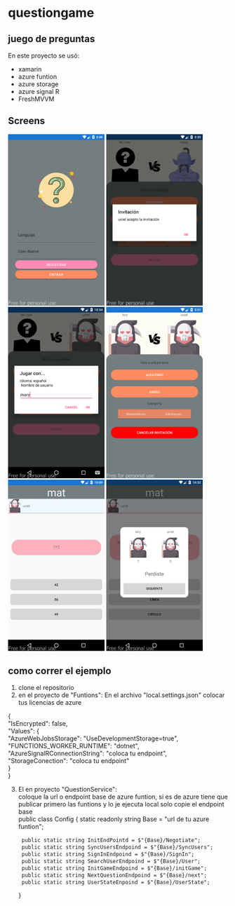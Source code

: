 # questiongame
<h2>juego de preguntas</h2> 

En este proyecto se usó:

* xamarin
* azure funtion 
* azure storage
* azure signal R
* FreshMVVM

## Screens ##
<img src="Imgs/img3.png" width="220" /> <img src="Imgs/img5.png" width="220" />
 <img src="Imgs/img6.png" width="220" /> <img src="Imgs/img2.png" width="220" />
<img src="Imgs/img1.png" width="220" />
<img src="Imgs/img4.png" width="220" />

## como correr el ejemplo ##
1. clone el repositorio 
2. en el proyecto de "Funtions":
 En el archivo "local.settings.json" colocar tus licencias de azure <br />
 
 { <br />
  "IsEncrypted": false, <br />
  "Values": { <br /> 
    "AzureWebJobsStorage": "UseDevelopmentStorage=true", <br /> 
    "FUNCTIONS_WORKER_RUNTIME": "dotnet", <br />
    "AzureSignalRConnectionString": "coloca tu endpoint", <br /> 
    "StorageConection": "coloca tu endpoint" <br /> 
  } <br /> 
} <br /> 

3. El en proyecto "QuestionService": <br /> 
coloque la url o endpoint base de azure funtion, si es de azure tiene que publicar primero las funtions y lo je ejecuta local solo copie el endpoint base  <br /> 
 public class Config 
    {
        static readonly string Base = "url de tu azure funtion"; 

        public static string InitEndPointd = $"{Base}/Negotiate";
        public static string SyncUsersEndpoind = $"{Base}/SyncUsers";
        public static string SignInEndpoind = $"{Base}/SignIn";
        public static string SearchUserEndpoind = $"{Base}/User";
        public static string InitGameEndpoind = $"{Base}/initGame";
        public static string NextQuestionEndpoind = $"{Base}/next";
        public static string UserStateEnpoind = $"{Base}/UserState";
    }








